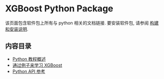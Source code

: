 XGBoost Python Package
======================
该页面包含软件包上所有与 python 相关的文档链接.
要安装软件包, 请参阅 [构建和安装说明](../build.md).

内容目录
--------
* [Python 教程概述](python_intro.md)
* [通过例子来学习 XGBoost](https://github.com/apachecn/xgboost-doc-zh/tree/v0.60/demo/zh)
* [Python API 参考](python_api.rst)
